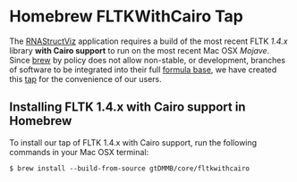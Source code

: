 # Homebrew FLTKWithCairo Tap

The [RNAStructViz](https://github.com/gtDMMB/RNAStructViz/tree/with-cairo) 
application requires a build of the most recent FLTK *1.4.x* library 
**with Cairo support** to run on the most recent Mac OSX *Mojave*. 
Since [brew]() by policy does not allow non-stable, or development, 
branches of software to be integrated into their full 
[formula base](https://formulae.brew.sh/formula/), 
we have created this 
[tap](https://github.com/Homebrew/brew/blob/master/docs/How-to-Create-and-Maintain-a-Tap.md) 
for the convenience of our users. 

## Installing FLTK 1.4.x with Cairo support in Homebrew

To install our tap of FLTK 1.4.x with Cairo support, run the following 
commands in your Mac OSX terminal:
```
$ brew install --build-from-source gtDMMB/core/fltkwithcairo
```



